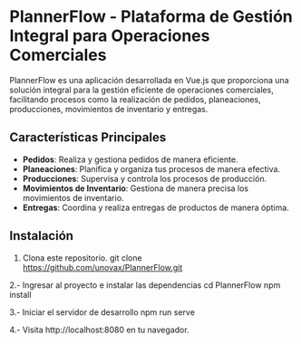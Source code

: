 # PlannerFlow - Plataforma de Gestión Integral para Operaciones Comerciales

PlannerFlow es una aplicación desarrollada en Vue.js que proporciona una solución integral para la gestión eficiente de operaciones comerciales, facilitando procesos como la realización de pedidos, planeaciones, producciones, movimientos de inventario y entregas.

## Características Principales

- **Pedidos**: Realiza y gestiona pedidos de manera eficiente.
- **Planeaciones**: Planifica y organiza tus procesos de manera efectiva.
- **Producciones**: Supervisa y controla los procesos de producción.
- **Movimientos de Inventario**: Gestiona de manera precisa los movimientos de inventario.
- **Entregas**: Coordina y realiza entregas de productos de manera óptima.

## Instalación
1. Clona este repositorio.
   git clone https://github.com/unovax/PlannerFlow.git
   
2.- Ingresar al proyecto e instalar las dependencias
    cd PlannerFlow
    npm install

3.- Iniciar el servidor de desarrollo
    npm run serve

4.- Visita http://localhost:8080 en tu navegador.
